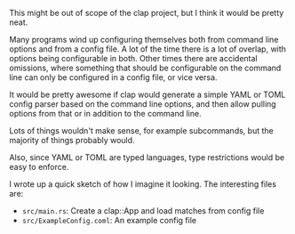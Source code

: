 This might be out of scope of the clap project, but I think it would be pretty neat.

Many programs wind up configuring themselves both from command line options and from a config file. A lot of the time there is a lot of overlap, with options being configurable in both. Other times there are accidental omissions, where something that should be configurable on the command line can only be configured in a config file, or vice versa.

It would be pretty awesome if clap would generate a simple YAML or TOML config parser based on the command line options, and then allow pulling options from that or in addition to the command line.

Lots of things wouldn't make sense, for example subcommands, but the majority of things probably would.

Also, since YAML or TOML are typed languages, type restrictions would be easy to enforce.

I wrote up a quick sketch of how I imagine it looking. The interesting files are:

- `src/main.rs`: Create a clap::App and load matches from config file
- `src/ExampleConfig.coml`: An example config file
